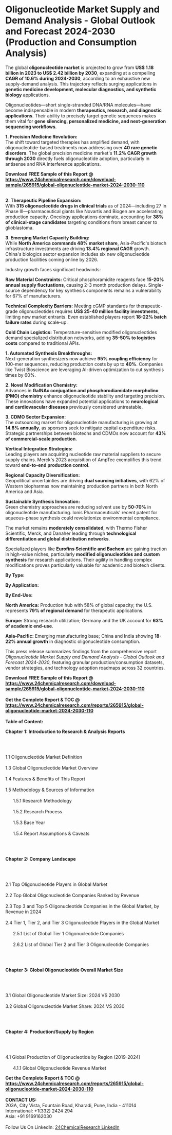 <h1>Oligonucleotide Market Supply and Demand Analysis - Global Outlook and Forecast 2024-2030 (Production and Consumption Analysis)</h1><p>The global <strong>oligonucleotide market</strong> is projected to grow from <strong>US$ 1.18 billion in 2023 to US$ 2.42 billion by 2030</strong>, expanding at a compelling <strong>CAGR of 10.6% during 2024-2030</strong>, according to an exhaustive new supply-demand analysis. This trajectory reflects surging applications in <strong>genetic medicine development, molecular diagnostics, and synthetic biology</strong> applications.</p><p>Oligonucleotides—short single-stranded DNA/RNA molecules—have become indispensable in modern <strong>therapeutics, research, and diagnostic applications</strong>. Their ability to precisely target genetic sequences makes them vital for <strong>gene silencing, personalized medicine, and next-generation sequencing workflows</strong>.</p><p><strong>1. Precision Medicine Revolution:</strong><br>
The shift toward targeted therapies has amplified demand, with oligonucleotide-based treatments now addressing over <strong>40 rare genetic disorders</strong>. The global precision medicine market's <strong>11.2% CAGR growth through 2030</strong> directly fuels oligonucleotide adoption, particularly in antisense and RNA interference applications.</p><div><b>Download FREE Sample of this Report @ 
            <a href="https://www.24chemicalresearch.com/download-sample/265915/global-oligonucleotide-market-2024-2030-110">
            https://www.24chemicalresearch.com/download-sample/265915/global-oligonucleotide-market-2024-2030-110</a></b></div><br><p><strong>2. Therapeutic Pipeline Expansion:</strong><br>
With <strong>315 oligonucleotide drugs in clinical trials</strong> as of 2024—including 27 in Phase III—pharmaceutical giants like Novartis and Biogen are accelerating production capacity. Oncology applications dominate, accounting for <strong>38% of clinical-stage candidates</strong> targeting conditions from breast cancer to glioblastoma.</p><p><strong>3. Emerging Market Capacity Building:</strong><br>
While <strong>North America commands 48% market share</strong>, Asia-Pacific's biotech infrastructure investments are driving <strong>13.4% regional CAGR</strong> growth. China's biologics sector expansion includes six new oligonucleotide production facilities coming online by 2026.</p><p>Industry growth faces significant headwinds:</p><p><strong>Raw Material Constraints:</strong> Critical phosphoramidite reagents face <strong>15-20% annual supply fluctuations</strong>, causing 2-3 month production delays. Single-source dependency for key synthesis components remains a vulnerability for 67% of manufacturers.</p><p><strong>Technical Complexity Barriers:</strong> Meeting cGMP standards for therapeutic-grade oligonucleotides requires <strong>US$ 25-40 million facility investments</strong>, limiting new market entrants. Even established players report <strong>18-22% batch failure rates</strong> during scale-up.</p><p><strong>Cold Chain Logistics:</strong> Temperature-sensitive modified oligonucleotides demand specialized distribution networks, adding <strong>35-50% to logistics costs</strong> compared to traditional APIs.</p><p><strong>1. Automated Synthesis Breakthroughs:</strong><br>
Next-generation synthesizers now achieve <strong>95% coupling efficiency</strong> for 100-mer sequences, reducing production costs by up to <strong>40%</strong>. Companies like Twist Bioscience are leveraging AI-driven optimization to cut synthesis times by 60%.</p><p><strong>2. Novel Modification Chemistry:</strong><br>
Advances in <strong>GalNAc conjugation and phosphorodiamidate morpholino (PMO) chemistry</strong> enhance oligonucleotide stability and targeting precision. These innovations have expanded potential applications to <strong>neurological and cardiovascular diseases</strong> previously considered untreatable.</p><p><strong>3. CDMO Sector Expansion:</strong><br>
The outsourcing market for oligonucleotide manufacturing is growing at <strong>14.8% annually</strong>, as sponsors seek to mitigate capital expenditure risks. Strategic partnerships between biotechs and CDMOs now account for <strong>43% of commercial-scale production</strong>.</p><p><strong>Vertical Integration Strategies:</strong><br> 
	Leading players are acquiring nucleotide raw material suppliers to secure supply chains. Merck's 2023 acquisition of AmpTec exemplifies this trend toward <strong>end-to-end production control</strong>.</p><p><strong>Regional Capacity Diversification:</strong><br>
	Geopolitical uncertainties are driving <strong>dual sourcing initiatives</strong>, with 62% of Western biopharmas now maintaining production partners in both North America and Asia.</p><p><strong>Sustainable Synthesis Innovation:</strong><br>
	Green chemistry approaches are reducing solvent use by <strong>50-70%</strong> in oligonucleotide manufacturing. Ionis Pharmaceuticals' recent patent for aqueous-phase synthesis could revolutionize environmental compliance.</p><p>The market remains <strong>moderately consolidated</strong>, with Thermo Fisher Scientific, Merck, and Danaher leading through <strong>technological differentiation and global distribution networks</strong>.</p><p>Specialized players like <strong>Eurofins Scientific and Bachem</strong> are gaining traction in high-value niches, particularly <strong>modified oligonucleotides and custom synthesis</strong> for research applications. Their agility in handling complex modifications proves particularly valuable for academic and biotech clients.</p><p><strong>By Type:</strong></p><p><strong>By Application:</strong></p><p><strong>By End-Use:</strong></p><p><strong>North America:</strong> Production hub with 58% of global capacity; the U.S. represents <strong>79% of regional demand</strong> for therapeutic applications.</p><p><strong>Europe:</strong> Strong research utilization; Germany and the UK account for <strong>63% of academic end-use</strong>.</p><p><strong>Asia-Pacific:</strong> Emerging manufacturing base; China and India showing <strong>18-22% annual growth</strong> in diagnostic oligonucleotide consumption.</p><p>This press release summarizes findings from the comprehensive report <em>Oligonucleotide Market Supply and Demand Analysis - Global Outlook and Forecast 2024-2030</em>, featuring granular production/consumption datasets, vendor strategies, and technology adoption roadmaps across 32 countries.</p><div><b>Download FREE Sample of this Report @ 
            <a href="https://www.24chemicalresearch.com/download-sample/265915/global-oligonucleotide-market-2024-2030-110">
            https://www.24chemicalresearch.com/download-sample/265915/global-oligonucleotide-market-2024-2030-110</a></b></div><br><div><b>Get the Complete Report & TOC @ 
            <a href="https://www.24chemicalresearch.com/reports/265915/global-oligonucleotide-market-2024-2030-110">
            https://www.24chemicalresearch.com/reports/265915/global-oligonucleotide-market-2024-2030-110</a></b></div><br>
            <b>Table of Content:</b><p><p><strong>Chapter 1: Introduction to Research &amp; Analysis Reports</strong></p><br />
<br />
<p>1.1 Oligonucleotide  Market Definition<br /><br />
1.3 Global Oligonucleotide  Market Overview<br /><br />
1.4 Features &amp; Benefits of This Report<br /><br />
1.5 Methodology &amp; Sources of Information<br /><br />
&nbsp;&nbsp;&nbsp;&nbsp;&nbsp; 1.5.1 Research Methodology<br /><br />
&nbsp;&nbsp;&nbsp;&nbsp;&nbsp; 1.5.2 Research Process<br /><br />
&nbsp;&nbsp;&nbsp;&nbsp;&nbsp; 1.5.3 Base Year<br /><br />
&nbsp;&nbsp;&nbsp;&nbsp;&nbsp; 1.5.4 Report Assumptions &amp; Caveats</p><br />
<br />
<p><strong>Chapter 2: Company Landscape</strong></p><br />
<br />
<p>2.1 Top Oligonucleotide  Players in Global Market<br /><br />
2.2 Top Global Oligonucleotide  Companies Ranked by Revenue<br /><br />
2.3 Top 3 and Top 5 Oligonucleotide  Companies in the Global Market, by Revenue in 2024<br /><br />
2.4 Tier 1, Tier 2, and Tier 3 Oligonucleotide  Players in the Global Market<br /><br />
&nbsp;&nbsp;&nbsp;&nbsp;&nbsp; 2.5.1 List of Global Tier 1 Oligonucleotide  Companies<br /><br />
&nbsp;&nbsp;&nbsp;&nbsp;&nbsp; 2.6.2 List of Global Tier 2 and Tier 3 Oligonucleotide  Companies</p><br />
<br />
<p><strong>Chapter 3: Global Oligonucleotide  Overall Market Size</strong></p><br />
<br />
<p>3.1 Global Oligonucleotide  Market Size: 2024 VS 2030<br /><br />
3.2 Global Oligonucleotide  Market Share: 2024 VS 2030</p><br />
<br />
<p><strong>Chapter 4: Production/Supply by Region</strong></p><br />
<br />
<p>4.1 Global Production of Oligonucleotide  by Region (2019-2024)<br /><br />
&nbsp;&nbsp;&nbsp;&nbsp;&nbsp; 4.1.1 Global Oligonucleotide  Revenue Market </p><div><b>Get the Complete Report & TOC @ 
            <a href="https://www.24chemicalresearch.com/reports/265915/global-oligonucleotide-market-2024-2030-110">
            https://www.24chemicalresearch.com/reports/265915/global-oligonucleotide-market-2024-2030-110</a></b></div><br><b>CONTACT US:</b><br>
            203A, City Vista, Fountain Road, Kharadi, Pune, India - 411014<br>
            International: +1(332) 2424 294<br>
            Asia: +91 9169162030 <br><br>
            Follow Us On LinkedIn: <a href="https://www.linkedin.com/company/24chemicalresearch/">24ChemicalResearch LinkedIn</a>